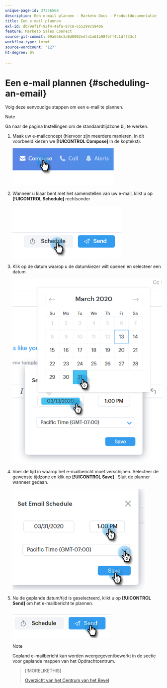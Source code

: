 ```yaml
---
unique-page-id: 37356568
description: Een e-mail plannen - Marketo Docs - Productdocumentatie
title: Een e-mail plannen
exl-id: db79ef1f-92f4-4afa-97c8-655299c59406
feature: Marketo Sales Connect
source-git-commit: 09a656c3a0d0002edfa1a61b987bff4c1dff33cf
workflow-type: tm+mt
source-wordcount: '127'
ht-degree: 0%

---
```


# Een e-mail plannen {#scheduling-an-email}

Volg deze eenvoudige stappen om een e-mail te plannen.

>[!NOTE]
>
>Ga naar de pagina Instellingen om de standaardtijdzone bij te werken.

1. Maak uw e-mailconcept (hiervoor zijn meerdere manieren, in dit voorbeeld kiezen we **[!UICONTROL Compose]** in de koptekst).

   ![](assets/one-1.png)

1. Wanneer u klaar bent met het samenstellen van uw e-mail, klikt u op **[!UICONTROL Schedule]** rechtsonder

   ![](assets/two-1.png)

1. Klik op de datum waarop u de datumkiezer wilt openen en selecteer een datum.

   ![](assets/three-1.png)

1. Voer de tijd in waarop het e-mailbericht moet verschijnen. Selecteer de gewenste tijdzone en klik op **[!UICONTROL Save]** . Sluit de planner wanneer gedaan.

   ![](assets/four-1.png)

1. Nu de geplande datum/tijd is geselecteerd, klikt u op **[!UICONTROL Send]** om het e-mailbericht te plannen.

   ![](assets/five-1.png)

   >[!NOTE]
   >
   >Gepland e-mailbericht kan worden weergegeven/bewerkt in de sectie voor geplande mappen van het Opdrachtcentrum.

   >[!MORELIKETHIS]
   >
   >[ Overzicht van het Centrum van het Bevel ](/help/marketo/product-docs/marketo-sales-connect/email/command-center/command-center-overview.md)
